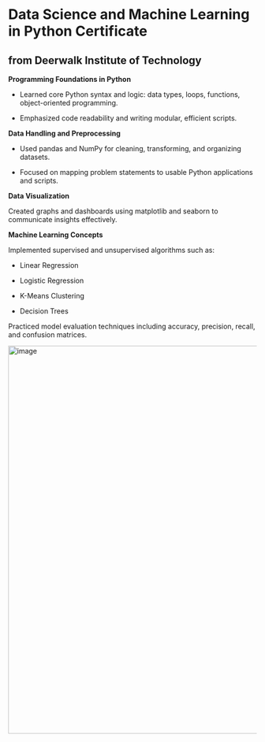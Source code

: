 # Data Science and Machine Learning in Python Certificate

## from Deerwalk Institute of Technology

**Programming Foundations in Python**

* Learned core Python syntax and logic: data types, loops, functions, object-oriented programming.

* Emphasized code readability and writing modular, efficient scripts.

**Data Handling and Preprocessing**

* Used pandas and NumPy for cleaning, transforming, and organizing datasets.

* Focused on mapping problem statements to usable Python applications and scripts.

**Data Visualization**

Created graphs and dashboards using matplotlib and seaborn to communicate insights effectively.

**Machine Learning Concepts**

Implemented supervised and unsupervised algorithms such as:

* Linear Regression

* Logistic Regression

* K-Means Clustering

* Decision Trees

Practiced model evaluation techniques including accuracy, precision, recall, and confusion matrices.


<img width="1123" height="788" alt="image" src="https://github.com/user-attachments/assets/938430b6-201c-48af-bff2-c7b9d1d07379" />
